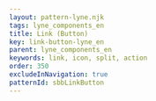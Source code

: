 ```yaml
---
layout: pattern-lyne.njk
tags: lyne_components_en
title: Link (Button)
key: link-button-lyne_en
parent: lyne_components_en
keywords: link, icon, split, action
order: 350
excludeInNavigation: true
patternId: sbbLinkButton
---
```

